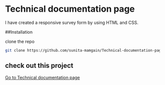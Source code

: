 # Technical documentation page
I have created a responsive survey form by using HTML and CSS.

##Installation

clone the repo
```sh
git clone https://github.com/sunita-mamgain/Technical-documentation-page.git
```

## check out this project

[Go to Technical documentation page]( https://sunita-mamgain.github.io/Technical-documentation-page/)